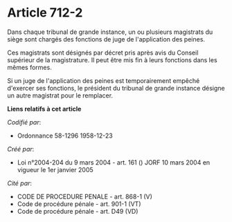 # Article 712-2

Dans chaque tribunal de grande instance, un ou plusieurs magistrats du siège sont chargés des fonctions de juge de
l'application des peines.

Ces magistrats sont désignés par décret pris après avis du Conseil supérieur de la magistrature. Il peut être mis fin à leurs
fonctions dans les mêmes formes.

Si un juge de l'application des peines est temporairement empêché d'exercer ses fonctions, le président du tribunal de grande
instance désigne un autre magistrat pour le remplacer.

**Liens relatifs à cet article**

_Codifié par_:

  - Ordonnance 58-1296 1958-12-23

_Créé par_:

  - Loi n°2004-204 du 9 mars 2004 - art. 161 () JORF 10 mars 2004 en vigueur le 1er janvier 2005

_Cité par_:

  - CODE DE PROCEDURE PENALE - art. 868-1 (V)
  - Code de procédure pénale - art. 901-1 (VT)
  - Code de procédure pénale - art. D49 (VD)
